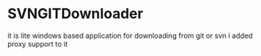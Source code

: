 # SVNGITDownloader

it is lite windows based application for downloading from git or svn
i added proxy support to it
